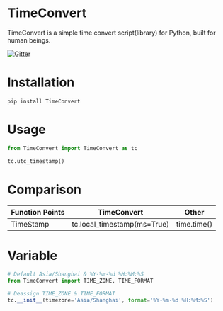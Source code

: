 # TimeConvert
TimeConvert is a simple time convert script(library) for Python, built for human beings.

[![Gitter](https://badges.gitter.im/Brightcells/TimeConvert.svg)](https://gitter.im/Brightcells/TimeConvert?utm_source=badge&utm_medium=badge&utm_campaign=pr-badge&utm_content=body_badge)

# Installation
```shell
pip install TimeConvert
```

# Usage
```python
from TimeConvert import TimeConvert as tc

tc.utc_timestamp()
```

# Comparison
| Function Points | TimeConvert | Other |
| ---- | ---- | ---- |
| TimeStamp | tc.local_timestamp(ms=True) | time.time() |


# Variable
```python
# Default Asia/Shanghai & %Y-%m-%d %H:%M:%S
from TimeConvert import TIME_ZONE, TIME_FORMAT

# Deassign TIME_ZONE & TIME_FORMAT
tc.__init__(timezone='Asia/Shanghai', format='%Y-%m-%d %H:%M:%S')
```
